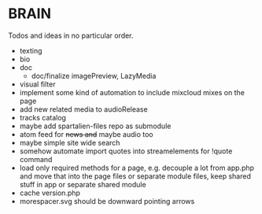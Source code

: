 # BRAIN

Todos and ideas in no particular order.

- texting
- bio
- doc
  - doc/finalize imagePreview, LazyMedia
- visual filter
- implement some kind of automation to include mixcloud mixes on the page
- add new related media to audioRelease
- tracks catalog
- maybe add spartalien-files repo as submodule
- atom feed for ~~news and~~ maybe audio too
- maybe simple site wide search
- somehow automate import quotes into streamelements for !quote command
- load only required methods for a page, e.g. decouple a lot from app.php and move that into the page files or separate module files, keep shared stuff in app or separate shared module
- cache version.php
- morespacer.svg should be downward pointing arrows
